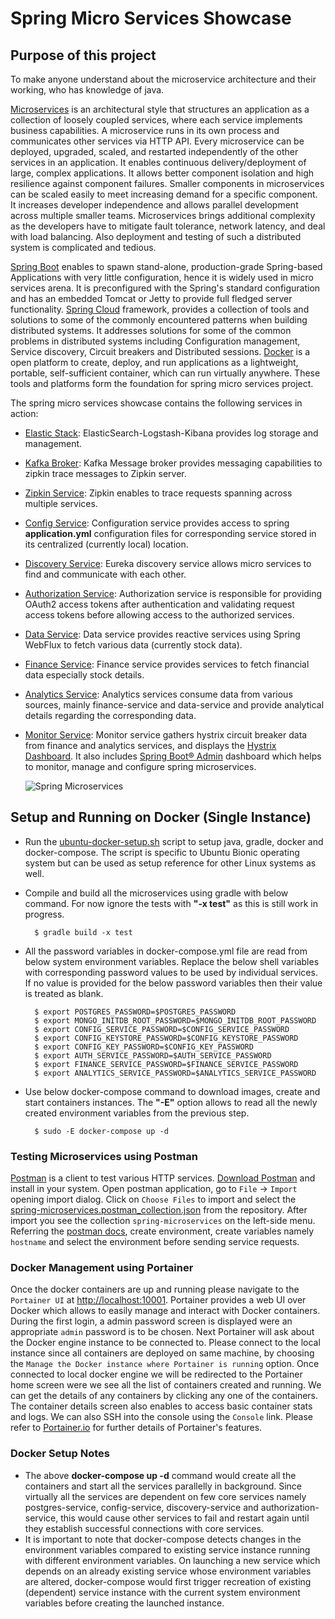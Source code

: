 # Spring Micro Services Showcase

## Purpose of this project
To make anyone understand about the microservice architecture and their working, who has knowledge of java.

[Microservices](https://microservices.io/) is an architectural style that structures an application as a collection of loosely coupled services, where each service implements business capabilities. A microservice runs in its own process and communicates other services via HTTP API. Every microservice can be deployed, upgraded, scaled, and restarted independently of the other services in an application.
It enables continuous delivery/deployment of large, complex applications. It allows better component isolation and high resilience against component failures. Smaller components in microservices can be scaled easily to meet increasing demand for a specific component. It increases developer independence and allows parallel development across multiple smaller teams.
Microservices brings additional complexity as the developers have to mitigate fault tolerance, network latency, and deal with load balancing. Also deployment and testing of such a distributed system is complicated and tedious.

[Spring Boot](https://docs.spring.io/spring-boot/docs/1.5.10.RELEASE/reference/htmlsingle/) enables to spawn stand-alone, production-grade Spring-based Applications with very little configuration, hence it is widely used in micro services arena. It is preconfigured with the Spring's standard configuration and has an embedded Tomcat or Jetty to provide full fledged server functionality.
[Spring Cloud](http://projects.spring.io/spring-cloud/) framework, provides a collection of tools and solutions to some of the commonly encountered patterns when building distributed systems. It addresses solutions for some of the common problems in distributed systems including Configuration management, Service discovery, Circuit breakers and Distributed sessions.
[Docker](https://www.docker.com/) is a open platform to create, deploy, and run applications as a lightweight, portable, self-sufficient container, which can run virtually anywhere.
These tools and platforms form the foundation for spring micro services project.

The spring micro services showcase contains the following services in action:

* [Elastic Stack](elastic-stack/README.md): ElasticSearch-Logstash-Kibana provides log storage and management.
* [Kafka Broker](kafka-broker/README.md): Kafka Message broker provides messaging capabilities to zipkin trace messages to Zipkin server.
* [Zipkin Service](zipkin-service/README.md): Zipkin enables to trace requests spanning across multiple services.

* [Config Service](config-service/README.md): Configuration service provides access to spring **application.yml** configuration files for corresponding service stored in its centralized (currently local) location.
* [Discovery Service](discovery-service/README.md): Eureka discovery service allows micro services to find and communicate with each other.
* [Authorization Service](authorization-service/README.md): Authorization service is responsible for providing OAuth2 access tokens after authentication and validating request access tokens before allowing access to the authorized services.
* [Data Service](data-service/README.md): Data service provides reactive services using Spring WebFlux to fetch various data (currently stock data).
* [Finance Service](finance-service/README.md): Finance service provides services to fetch financial data especially stock details.
* [Analytics Service](analytics-service/README.md): Analytics services consume data from various sources, mainly finance-service and data-service and provide analytical details regarding the corresponding data.
* [Monitor Service](monitor-service/README.md): Monitor service gathers hystrix circuit breaker data from finance and analytics services, and displays the [Hystrix Dashboard](https://github.com/Netflix-Skunkworks/hystrix-dashboard). It also includes [Spring Boot® Admin](https://github.com/codecentric/spring-boot-admin) dashboard which helps to monitor, manage and configure spring microservices.



   ![Spring Microservices](images/spring-microservices.png)



## Setup and Running on Docker (Single Instance)

* Run the [ubuntu-docker-setup.sh](ubuntu-docker-setup.sh) script to setup java, gradle, docker and docker-compose. The script is specific to Ubuntu Bionic operating system but can be used as setup reference for other Linux systems as well.
* Compile and build all the microservices using gradle with below command. For now ignore the tests with **"-x test"** as this is still work in progress.


        $ gradle build -x test

* All the password variables in docker-compose.yml file are read from below system environment variables. Replace the below shell variables with corresponding password values to be used by individual services. If no value is provided for the below password variables then their value is treated as blank.


        $ export POSTGRES_PASSWORD=$POSTGRES_PASSWORD
        $ export MONGO_INITDB_ROOT_PASSWORD=$MONGO_INITDB_ROOT_PASSWORD
        $ export CONFIG_SERVICE_PASSWORD=$CONFIG_SERVICE_PASSWORD
        $ export CONFIG_KEYSTORE_PASSWORD=$CONFIG_KEYSTORE_PASSWORD
        $ export CONFIG_KEY_PASSWORD=$CONFIG_KEY_PASSWORD
        $ export AUTH_SERVICE_PASSWORD=$AUTH_SERVICE_PASSWORD
        $ export FINANCE_SERVICE_PASSWORD=$FINANCE_SERVICE_PASSWORD
        $ export ANALYTICS_SERVICE_PASSWORD=$ANALYTICS_SERVICE_PASSWORD
    
* Use below docker-compose command to download images, create and start containers instances. The **"-E"** option allows to read all the newly created environment variables from the previous step.


        $ sudo -E docker-compose up -d

### Testing Microservices using Postman 

[Postman](https://www.getpostman.com/) is a client to test various HTTP services. [Download Postman](https://www.getpostman.com/downloads/) and install in your system.
Open postman application, go to `File` -> `Import` opening import dialog. Click on `Choose Files` to import and select the [spring-microservices.postman_collection.json](spring-microservices.postman_collection.json) from the repository.
After import you see the collection `spring-microservices` on the left-side menu. Referring the [postman docs](https://learning.getpostman.com/docs/postman/environments_and_globals/manage_environments/), create environment, create variables namely `hostname` and select the environment before sending service requests.

### Docker Management using Portainer

Once the docker containers are up and running please navigate to the `Portainer UI` at [http://localhost:10001](http://localhost:10001). Portainer provides a web UI over Docker which allows to easily manage and interact with Docker containers.
During the first login, a admin password screen is displayed were an appropriate `admin` password is to be chosen.
Next Portainer will ask about the Docker engine instance to be connected to. Please connect to the local instance since all containers are deployed on same machine, by choosing the `Manage the Docker instance where Portainer is running` option. 
Once connected to local docker engine we will be redirected to the Portainer home screen were we see all the list of containers created and running. We can get the details of any containers by clicking any one of the containers.
The container details screen also enables to access basic container stats and logs. We can also SSH into the console using the `Console` link.
Please refer to [Portainer.io](https://www.portainer.io/functions-and-features/) for further details of Portainer's features.  

### Docker Setup Notes 

* The above **docker-compose up -d** command would create all the containers and start all the services parallelly in background. Since virtually all the services are dependent on few core services namely postgres-service, config-service, discovery-service and authorization-service, this would cause other services to fail and restart again until they establish successful connections with core services. 
* It is important to note that docker-compose detects changes in the environment variables compared to existing service instance running with different environment variables. On launching a new service which depends on an already existing service whose environment variables are altered, docker-compose would first trigger recreation of existing (dependent) service instance with the current system environment variables before creating the launched instance.
